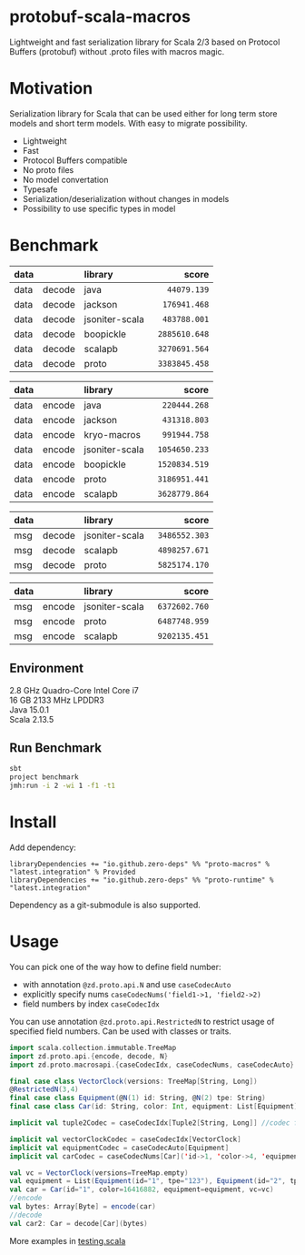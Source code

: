 # protobuf-scala-macros

Lightweight and fast serialization library for Scala 2/3 based on Protocol Buffers (protobuf) without .proto files with macros magic.

# Motivation

Serialization library for Scala that can be used either for long term store models and short term models.
With easy to migrate possibility.

- Lightweight
- Fast
- Protocol Buffers compatible
- No proto files
- No model convertation
- Typesafe
- Serialization/deserialization without changes in models
- Possibility to use specific types in model

# Benchmark

data |        | library        | score
---- | ------ |:-------------- | -------------:
data | decode | java           | `   44079.139`
data | decode | jackson        | `  176941.468`
data | decode | jsoniter-scala | `  483788.001`
data | decode | boopickle      | ` 2885610.648`
data | decode | scalapb        | ` 3270691.564`
data | decode | proto          | ` 3383845.458`

data |        | library        | score
---- | ------ |:-------------- | -------------:
data | encode | java           | `  220444.268`
data | encode | jackson        | `  431318.803`
data | encode | kryo-macros    | `  991944.758`
data | encode | jsoniter-scala | ` 1054650.233`
data | encode | boopickle      | ` 1520834.519`
data | encode | proto          | ` 3186951.441`
data | encode | scalapb        | ` 3628779.864`

data |        | library        | score
---- | ------ |:-------------- | -------------:
msg  | decode | jsoniter-scala | ` 3486552.303`
msg  | decode | scalapb        | ` 4898257.671`
msg  | decode | proto          | ` 5825174.170`

data |        | library        | score
---- | ------ |:-------------- | -------------:
msg  | encode | jsoniter-scala | ` 6372602.760`
msg  | encode | proto          | ` 6487748.959`
msg  | encode | scalapb        | ` 9202135.451`

## Environment

2.8 GHz Quadro-Core Intel Core i7\
16 GB 2133 MHz LPDDR3\
Java 15.0.1\
Scala 2.13.5

## Run Benchmark

```bash
sbt
project benchmark
jmh:run -i 2 -wi 1 -f1 -t1
```

# Install

Add dependency:
```
libraryDependencies += "io.github.zero-deps" %% "proto-macros" % "latest.integration" % Provided
libraryDependencies += "io.github.zero-deps" %% "proto-runtime" % "latest.integration"
```

Dependency as a git-submodule is also supported.

# Usage

You can pick one of the way how to define field number:
- with annotation `@zd.proto.api.N` and use `caseCodecAuto`
- explicitly specify nums `caseCodecNums('field1->1, 'field2->2)`
- field numbers by index `caseCodecIdx`

You can use annotation `@zd.proto.api.RestrictedN` to restrict usage of specified field numbers. Can be used with classes or traits.

```scala
import scala.collection.immutable.TreeMap
import zd.proto.api.{encode, decode, N}
import zd.proto.macrosapi.{caseCodecIdx, caseCodecNums, caseCodecAuto}

final case class VectorClock(versions: TreeMap[String, Long])
@RestrictedN(3,4)
final case class Equipment(@N(1) id: String, @N(2) tpe: String)
final case class Car(id: String, color: Int, equipment: List[Equipment], vc: VectorClock)

implicit val tuple2Codec = caseCodecIdx[Tuple2[String, Long]] //codec for TreeMap[String, Long]

implicit val vectorClockCodec = caseCodecIdx[VectorClock]
implicit val equipmentCodec = caseCodecAuto[Equipment]
implicit val carCodec = caseCodecNums[Car]('id->1, 'color->4, 'equipment->2, 'vc->3)

val vc = VectorClock(versions=TreeMap.empty)
val equipment = List(Equipment(id="1", tpe="123"), Equipment(id="2", tpe="456"))
val car = Car(id="1", color=16416882, equipment=equipment, vc=vc)
//encode
val bytes: Array[Byte] = encode(car)
//decode
val car2: Car = decode[Car](bytes)
```

More examples in [testing.scala](src/test/scala/testing.scala)
